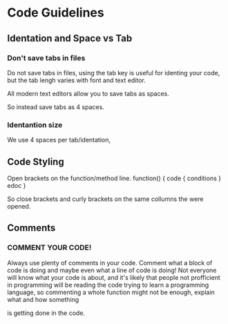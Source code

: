 # Code Guidelines
## Identation and Space vs Tab
### Don't save tabs in files
Do not save tabs in files, using the tab key is useful for identing your code, but the tab lengh varies with font and text editor.

All modern text editors allow you to save tabs as spaces.

So instead save tabs as 4 spaces.

### Identantion size
We use 4 spaces per tab/identation,

## Code Styling
Open brackets on the function/method line.
function() {
    code {
      conditions
    } edoc
}

So close brackets and curly brackets on the same collumns the were opened.

## Comments
### COMMENT YOUR CODE!
Always use plenty of comments in your code.
Comment what a block of code is doing and maybe even what a line of code is doing!
Not everyone will know what your code is about, and it's likely that people not profficient in programming will be reading
the code trying to learn a programming language, so commenting a whole function might not be enough, explain what and how something

is getting done in the code.
